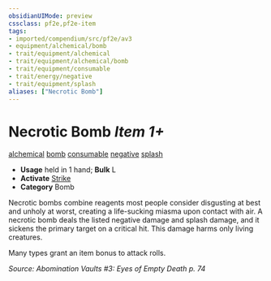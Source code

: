 ```yaml
---
obsidianUIMode: preview
cssclass: pf2e,pf2e-item
tags:
- imported/compendium/src/pf2e/av3
- equipment/alchemical/bomb
- trait/equipment/alchemical
- trait/equipment/alchemical/bomb
- trait/equipment/consumable
- trait/energy/negative
- trait/equipment/splash
aliases: ["Necrotic Bomb"]
---
```

# Necrotic Bomb *Item 1+*  
[alchemical](alchemical.md)  [bomb](bomb.md)  [consumable](consumable.md)  [negative](negative.md)  [splash](splash.md)  

- **Usage** held in 1 hand; **Bulk** L
- **Activate** [Strike](strike.md)
- **Category** Bomb

Necrotic bombs combine reagents most people consider disgusting at best and unholy at worst, creating a life-sucking miasma upon contact with air. A necrotic bomb deals the listed negative damage and splash damage, and it sickens the primary target on a critical hit. This damage harms only living creatures.

Many types grant an item bonus to attack rolls.

*Source: Abomination Vaults #3: Eyes of Empty Death p. 74*